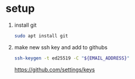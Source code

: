 # setup

1.  install git
    ```bash
    sudo apt install git
    ```
    
1.  make new ssh key and add to githubs
    ```bash
    ssh-keygen -t ed25519 -C "${EMAIL_ADDRESS}"
    ```
    https://github.com/settings/keys

